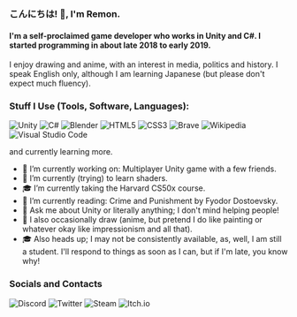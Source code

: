 ### こんにちは! 👋, I'm Remon.
#### I'm a self-proclaimed game developer who works in Unity and C#. I started programming in about late 2018 to early 2019.

I enjoy drawing and anime, with an interest in media, politics and history.
I speak English only, although I am learning Japanese (but please don't expect much fluency).

### Stuff I Use (Tools, Software, Languages):
![Unity](https://img.shields.io/badge/unity-%23000000.svg?style=for-the-badge&logo=unity&logoColor=white)
![C#](https://img.shields.io/badge/c%23-%23239120.svg?style=for-the-badge&logo=c-sharp&logoColor=white)
![Blender](https://img.shields.io/badge/blender-%23F5792A.svg?style=for-the-badge&logo=blender&logoColor=white)
![HTML5](https://img.shields.io/badge/html5-%23E34F26.svg?style=for-the-badge&logo=html5&logoColor=white)
![CSS3](https://img.shields.io/badge/css3-%231572B6.svg?style=for-the-badge&logo=css3&logoColor=white)
![Brave](https://img.shields.io/badge/Brave-FB542B?style=for-the-badge&logo=Brave&logoColor=white)
![Wikipedia](https://img.shields.io/badge/Wikipedia-%23000000.svg?style=for-the-badge&logo=wikipedia&logoColor=white)
![Visual Studio Code](https://img.shields.io/badge/Visual%20Studio%20Code-0078d7.svg?style=for-the-badge&logo=visual-studio-code&logoColor=white)

and currently learning more.

* 🔭 I’m currently working on: Multiplayer Unity game with a few friends.
* 🌱 I’m currently (trying) to learn shaders.
* 🎓 I’m currently taking the Harvard CS50x course.
* 📖 I’m currently reading: Crime and Punishment by Fyodor Dostoevsky.
* 💬 Ask me about Unity or literally anything; I don't mind helping people!
* 🎨 I also occasionally draw (anime, but pretend I do like painting or whatever okay like impressionism and all that).
* 🎓 Also heads up; I may not be consistently available, as, well, I am still a student. I'll respond to things as soon as I can, but if I'm late, you know why!

### Socials and Contacts
![Discord](https://img.shields.io/badge/Discord-%235865F2.svg?style=for-the-badge&logo=discord&logoColor=white)
![Twitter](https://img.shields.io/badge/Twitter-%231DA1F2.svg?style=for-the-badge&logo=Twitter&logoColor=white)
![Steam](https://img.shields.io/badge/steam-%23000000.svg?style=for-the-badge&logo=steam&logoColor=white)
![Itch.io](https://img.shields.io/badge/Itch-%23FF0B34.svg?style=for-the-badge&logo=Itch.io&logoColor=white)
